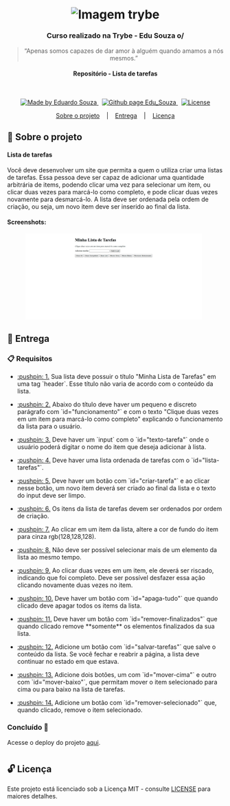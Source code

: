 <h1 align="center">
  <img align="center" alt="Imagem trybe" src="https://i.ibb.co/d4W2x4g/trybe.png" width="300px" />
</h1>

<h3 align="center">
  Curso realizado na Trybe - Edu Souza o/
</h3>

<blockquote align="center">“Apenas somos capazes de dar amor à alguém quando amamos a nós mesmos.”</blockquote>

<h4 align="center">
  Repositório - Lista de tarefas
</h4>

<br/>

<p align="center">
  <a href="https://github.com/EduSouza-programmer"    target="_blank">
    <img alt="Made by Eduardo Souza" src="https://img.shields.io/badge/made%20by-Edu%20Souza-%23F8952D">
  </a>&nbsp;
  <a href="https://edusouza-programmer.github.io/" target="_blank">
    <img alt="Github page Edu_Souza " src="https://img.shields.io/badge/Github%20page-Edu_Souza-orange">
  </a>&nbsp;
  <a href="#" >
    <img alt="License" src="https://img.shields.io/badge/license-MIT-%23F8952D">
  </a>
</p>

<p align="center">
  <a href="#rocket-Sobre-o-projeto">Sobre o projeto</a>&nbsp; &nbsp; |&nbsp; &nbsp;
  <a href="#postbox-Entrega"">Entrega</a>&nbsp; &nbsp; |&nbsp; &nbsp;
  <a href="#unlock-Licença">Licença</a>
</p>

## :rocket: Sobre o projeto

#### Lista de tarefas

Você deve desenvolver um site que permita a quem o utiliza criar uma listas de tarefas. Essa pessoa deve ser capaz de adicionar uma quantidade arbitrária de items, podendo clicar uma vez para selecionar um item, ou clicar duas vezes para marcá-lo como completo, e pode clicar duas vezes novamente para desmarcá-lo. A lista deve ser ordenada pela ordem de criação, ou seja, um novo item deve ser inserido ao final da lista.

#### Screenshots:

<p align=center >
  <img height="200px"  src="./img/home_desktop.png"> &nbsp;
</p>

## :postbox: Entrega

### :clipboard: Requisitos

- <p><a href="#1"> :pushpin: 1.</a> Sua lista deve possuir o título "Minha Lista de Tarefas" em uma tag `header`. Esse título não varia de acordo com o conteúdo da lista.</p>
- <p><a href="#2"> :pushpin: 2.</a> Abaixo do título deve haver um pequeno e discreto parágrafo com `id="funcionamento"` e com o texto "Clique duas vezes em um item para marcá-lo como completo" explicando o funcionamento da lista para o usuário.</p>
- <p><a href="#3"> :pushpin: 3.</a> Deve haver um `input` com o `id="texto-tarefa"` onde o usuário poderá digitar o nome do item que deseja adicionar à lista.</p>
- <p><a href="#4"> :pushpin: 4.</a> Deve haver uma lista ordenada de tarefas com o `id="lista-tarefas"`.</p>
- <p><a href="#5"> :pushpin: 5.</a> Deve haver um botão com `id="criar-tarefa"` e ao clicar nesse botão, um novo item deverá ser criado ao final da lista e o texto do input deve ser limpo.</p>
- <p><a href="#6"> :pushpin: 6.</a> Os itens da lista de tarefas devem ser ordenados por ordem de criação.</p>
- <p><a href="#7"> :pushpin: 7.</a> Ao clicar em um item da lista, altere a cor de fundo do item para cinza rgb(128,128,128).</p>
- <p><a href="#8"> :pushpin: 8.</a> Não deve ser possível selecionar mais de um elemento da lista ao mesmo tempo.</p>
- <p><a href="#9"> :pushpin: 9.</a> Ao clicar duas vezes em um item, ele deverá ser riscado, indicando que foi completo. Deve ser possível desfazer essa ação clicando novamente duas vezes no item.</p>
- <p><a href="#10"> :pushpin: 10.</a> Deve haver um botão com `id="apaga-tudo"` que quando clicado deve apagar todos os items da lista.</p>
- <p><a href="#11"> :pushpin: 11.</a> Deve haver um botão com `id="remover-finalizados"` que quando clicado remove **somente** os elementos finalizados da sua lista.</p>
- <p><a href="#12"> :pushpin: 12.</a> Adicione um botão com `id="salvar-tarefas"` que salve o conteúdo da lista. Se você fechar e reabrir a página, a lista deve continuar no estado em que estava.</p>
- <p><a href="#13"> :pushpin: 13.</a> Adicione dois botões, um com `id="mover-cima"` e outro com `id="mover-baixo"`, que permitam mover o item selecionado para cima ou para baixo na lista de tarefas.</p>
- <p><a href="#14"> :pushpin: 14.</a> Adicione um botão com `id="remover-selecionado"` que, quando clicado, remove o item selecionado.</p>


### Concluído :rocket:

Acesse o deploy do projeto [aqui](https://edusouza-programmer.github.io/Trybe_Projeto_5-6_Edu_Souza/).

#
## :unlock: Licença

Este projeto está licenciado sob a Licença MIT - consulte [LICENSE](https://opensource.org/licenses/MIT) para maiores detalhes.
